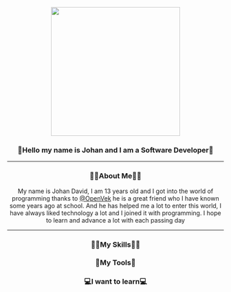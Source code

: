 <div align="center"><img src="https://avatars.githubusercontent.com/u/80553459?v=4" alt="" width="300px">

<h3 align="center">👋Hello my name is Johan and I am a Software Developer👋</h3>
<hr>
<h3 align="center">🙋‍♂️About Me🙋‍♂️ </h3>
<p>My name is Johan David, I am 13 years old and I got into the world of programming thanks
  to <a href="https://github.com/OpenVek">@OpenVek</a> he is a great
  friend who I have known some years ago at school. And he has helped me a lot to enter this world, I have always liked
  technology a lot and I joined it with programming. I hope to learn and advance a lot with each passing day</p>
<hr>

<h3 align="center">👨‍💻My Skills👨‍💻</h3>

<h3 align="center">🧰My Tools🧰</h3>

<h3 align="center">💻I want to learn💻</h3>

</div>
